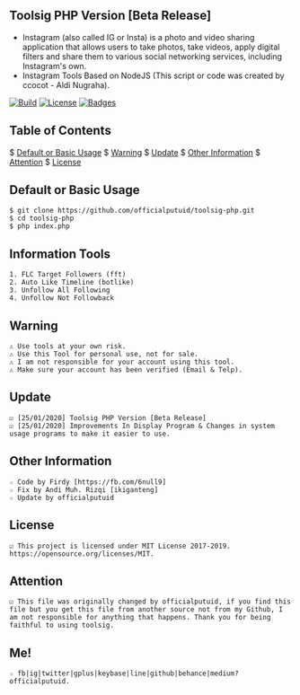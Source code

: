 ## Toolsig PHP Version [Beta Release]
* Instagram (also called IG or Insta) is a photo and video sharing application that allows users to take photos, take videos, apply digital filters and share them to various social networking services, including Instagram's own.
* Instagram Tools Based on NodeJS (This script or code was created by ccocot - Aldi Nugraha).

[![Build](https://img.shields.io/badge/Codename_-_officialputuid-brightgreen.svg)]()
[![License](http://img.shields.io/:license-MIT-brightgreen.svg?style=flat)](LICENSE)
[![Badges](https://img.shields.io/badge/badges-%F0%9F%91%8D-brightgreen.svg)](https://shields.io/)

## Table of Contents
$ [Default or Basic Usage](#default-or-basic-usage)
$ [Warning](#warning)
$ [Update](#Update)
$ [Other Information](#Other-Information)
$ [Attention](#attention)
$ [License](#license)

## Default or Basic Usage
	$ git clone https://github.com/officialputuid/toolsig-php.git
	$ cd toolsig-php
	$ php index.php
	
## Information Tools
	1. FLC Target Followers (fft)
	2. Auto Like Timeline (botlike)
	3. Unfollow All Following
	4. Unfollow Not Followback

## Warning
	⚠ Use tools at your own risk.
	⚠ Use this Tool for personal use, not for sale.
	⚠ I am not responsible for your account using this tool.
	⚠ Make sure your account has been verified (Email & Telp).

## Update
	☑ [25/01/2020] Toolsig PHP Version [Beta Release]
	☑ [25/01/2020] Improvements In Display Program & Changes in system usage programs to make it easier to use.
	   
## Other Information
	☆ Code by Firdy [https://fb.com/6null9]
	☆ Fix by Andi Muh. Rizqi [ikiganteng]
	☆ Update by officialputuid
	
## License
	☑ This project is licensed under MIT License 2017-2019. https://opensource.org/licenses/MIT.

## Attention
	☑ This file was originally changed by officialputuid, if you find this file but you get this file from another source not from my Github, I am not responsible for anything that happens. Thank you for being faithful to using toolsig.

## Me!
	☆ fb|ig|twitter|gplus|keybase|line|github|behance|medium? officialputuid.
